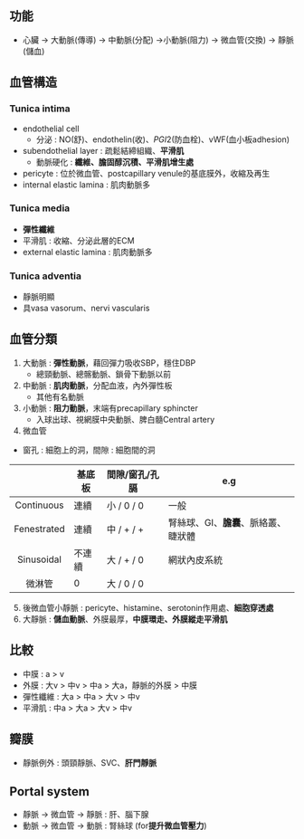 ## 功能
- 心臟 -> 大動脈(傳導) -> 中動脈(分配) ->小動脈(阻力) -> 微血管(交換) -> 靜脈(儲血)
## 血管構造
### Tunica intima
- endothelial cell
	- 分泌 : NO(舒)、endothelin(收)、$PGI2$(防血栓)、vWF(血小板adhesion)
- subendothelial layer : 疏鬆結締組織、**平滑肌**
	- 動脈硬化 : **纖維、膽固醇沉積、平滑肌增生處**
- pericyte : 位於微血管、postcapillary venule的基底膜外，收縮及再生
- internal elastic lamina : 肌肉動脈多
### Tunica media
- **彈性纖維**
- 平滑肌 : 收縮、分泌此層的ECM
- external elastic lamina : 肌肉動脈多
### Tunica adventia
- 靜脈明顯
- 具vasa vasorum、nervi vascularis
## 血管分類
1. 大動脈 : **彈性動脈**，藉回彈力吸收SBP，穩住DBP
	- 總頸動脈、總髂動脈、鎖骨下動脈以前
2. 中動脈 : **肌肉動脈**，分配血液，內外彈性板
	- 其他有名動脈
3. 小動脈 : **阻力動脈**，末端有precapillary sphincter
	- 入球出球、視網膜中央動脈、脾白髓Central artery
4. 微血管
- 窗孔 : 細胞上的洞，間隙 : 細胞間的洞

|             | 基底板 | 間隙/窗孔/孔膈 | e.g            |
|:-----------:|--------|----------------|----------------|
| Continuous  | 連續   | 小 / 0 / 0         | 一般           |
| Fenestrated | 連續   | 中 / + / +         | 腎絲球、GI、**膽囊**、脈絡叢、睫狀體 |
| Sinusoidal  | 不連續 | 大 / + / 0         | 網狀內皮系統   |
| 微淋管      | 0      | 大 / 0 / 0         |                |

5. 後微血管小靜脈 : pericyte、histamine、serotonin作用處、**細胞穿透處**
6. 大靜脈 : **儲血動脈**、外膜最厚，**中膜環走、外膜縱走平滑肌**
## 比較
- 中膜 : a > v
- 外膜 : 大v > 中v > 中a > 大a，靜脈的外膜 > 中膜
- 彈性纖維 : 大a > 中a > 大v > 中v
- 平滑肌 : 中a > 大a > 大v > 中v
## 瓣膜
- 靜脈例外 : 頭頸靜脈、SVC、**肝門靜脈**
## Portal system
- 靜脈 -> 微血管 -> 靜脈 : 肝、腦下腺 
- 動脈 -> 微血管 -> 動脈 : 腎絲球 (for**提升微血管壓力**)